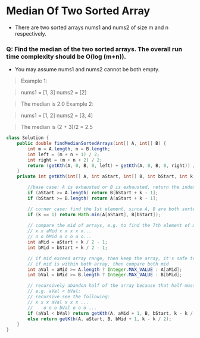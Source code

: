 # Median Of Two Sorted Array

- There are two sorted arrays nums1 and nums2 of size m and n respectively.

### Q: Find the median of the two sorted arrays. The overall run time complexity should be O(log (m+n)).

- You may assume nums1 and nums2 cannot be both empty.

> Example 1:

> nums1 = [1, 3]
> nums2 = [2]

> The median is 2.0
> Example 2:

> nums1 = [1, 2]
> nums2 = [3, 4]

> The median is (2 + 3)/2 = 2.5

```java
class Solution {
    public double findMedianSortedArrays(int[] A, int[] B) {
        int m = A.length, n = B.length;
        int left = (m + n + 1) / 2;
        int right = (m + n + 2) / 2;
        return (getKth(A, 0, B, 0, left) + getKth(A, 0, B, 0, right)) / 2.0;
    }
    private int getKth(int[] A, int aStart, int[] B, int bStart, int k) {

        //base case: A is exhausted or B is exhausted, return the index k - 1 of other array, starting from "start"
        if (aStart >= A.length) return B[bStart + k - 1];
        if (bStart >= B.length) return A[aStart + k - 1];

        // corner case: find the 1st element, since A, B are both sorted, return the smaller 1st element.
        if (k == 1) return Math.min(A[aStart], B[bStart]);
        
        // compare the mid of arrays, e.g. to find the 7th element of merged array, compare 3rd element of each array
        // x x aMid x x x x x...
        // o o bMid o o o o o...
        int aMid = aStart + k / 2 - 1;
        int bMid = bStart + k / 2 - 1;

        // if mid exceed array range, then keep the array, it's safe to lose left half of other array.
        // if mid is within both array, then compare both mid
        int aVal = aMid >= A.length ? Integer.MAX_VALUE : A[aMid];
        int bVal = bMid >= B.length ? Integer.MAX_VALUE : B[bMid];

        // recursively abandon half of the array because that half must be in the left.
        // e.g. aVal < bVal:
        // recursive see the following:
        // x x x aVal x x x ...
        //    o o o bVal o o o ...
        if (aVal < bVal) return getKth(A, aMid + 1, B, bStart, k - k / 2);
        else return getKth(A, aStart, B, bMid + 1, k - k / 2);
    }
}
```
